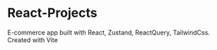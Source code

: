 # React-Projects
E-commerce app built with React, Zustand, ReactQuery, TailwindCss. Created with Vite
